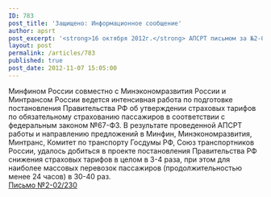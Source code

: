 ```yaml
---
ID: 783
post_title: 'Защищено: Информационное сообщение'
author: apsrt
post_excerpt: '<strong>16 октября 2012г.</strong> АПСРТ письмом за №2-02/230 направлены в Минтранс России обоснования по вопросу страховых тарифов по обязательному страхованию пассажиров.'
layout: post
permalink: /articles/783
published: true
post_date: 2012-11-07 15:05:00
---
```

Минфином России совместно с Минэкономразвития России и Минтрансом России ведется интенсивная работа по подготовке постановления Правительства РФ об утверждении страховых тарифов по обязательному  страхованию пассажиров в соответствии с федеральным законом №67-ФЗ. В результате проведенной АПСРТ работы и направлению предложений  в Минфин, Минэкономразвития, Минтранс, Комитет по транспорту Госдумы РФ, Союз транспортников России, удалось добиться в проекте постановления Правительства РФ снижения страховых тарифов в целом в 3-4 раза, при этом  для наиболее массовых перевозок пассажиров (продолжительностью менее 24 часов) в 30-40 раз.<br />
<a href="http://www.apsrt.ru/docs/os230.doc"><span style="text-decoration:underline;">Письмо №2-02/230 </span></a>